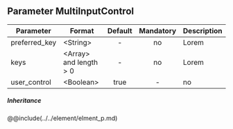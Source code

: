 ## Parameter MultiInputControl
|	Parameter			|			Format			|	Default					|	Mandatory	|	Description				| 
|		---				|			---				|	:---:					|	:---:		|		---					|
|	preferred_key	|	<dt>&lt;String&gt;	|	-	|	no	|	Lorem	|
|	keys	|	<dt>&lt;Array&gt; and length > 0	|	-	|	no	|	Lorem	|
|	user_control	|	<dt>&lt;Boolean&gt;	|	true	|	-	|	no	|	<dt>true<dd><dt>false<dd>	|

##### Inheritance
@@include(../../element/elment_p.md)


